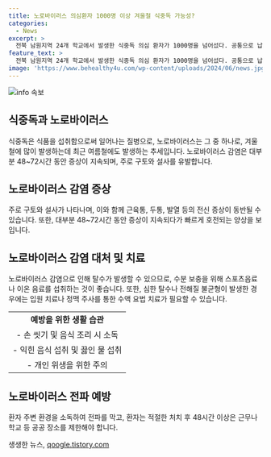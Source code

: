 ```yaml
---
title: 노로바이러스 의심환자 1000명 이상 겨울철 식중독 가능성?
categories:
  - News
excerpt: >
  전북 남원지역 24개 학교에서 발생한 식중독 의심 환자가 1000명을 넘어섰다. 공통으로 납품받은 김치에서 노로바이러스가 검출되어, 근육통, 구토, 설사 등 전신 증상을 동반하는데, 이로 인해 탈수 발생 가능성이 있다. 노로바이러스는 겨울철뿐만 아니라 여름철에도 발생하며, 한번 걸린 후 재감염될 수 있어 개인위생 수칙을 철저히 지켜야 한다. 노로바이러스 감염증은 자연적으로 회복되므로 특별한 치료가 필요하지 않지만, 환자 주변 환경을 소독하여 전파를 최소화해야 한다.
feature_text: >
  전북 남원지역 24개 학교에서 발생한 식중독 의심 환자가 1000명을 넘어섰다. 공통으로 납품받은 김치에서 노로바이러스가 검출되어, 근육통, 구토, 설사 등 전신 증상을 동반하는데, 이로 인해 탈수 발생 가능성이 있다. 노로바이러스는 겨울철뿐만 아니라 여름철에도 발생하며, 한번 걸린 후 재감염될 수 있어 개인위생 수칙을 철저히 지켜야 한다. 노로바이러스 감염증은 자연적으로 회복되므로 특별한 치료가 필요하지 않지만, 환자 주변 환경을 소독하여 전파를 최소화해야 한다.
image: 'https://www.behealthy4u.com/wp-content/uploads/2024/06/news.jpg'
---
```


<p><img src="https://www.behealthy4u.com/wp-content/uploads/2024/06/news.jpg" alt="info 속보" /></p>

<h2 data-ke-size="size26">식중독과 노로바이러스</h2>

<p data-ke-size="size16">식중독은 식품을 섭취함으로써 일어나는 질병으로, 노로바이러스는 그 중 하나로, 겨울철에 많이 발생하는데 최근 여름철에도 발생하는 추세입니다. 노로바이러스 감염은 대부분 48~72시간 동안 증상이 지속되며, 주로 구토와 설사를 유발합니다.</p>

<h2 data-ke-size="size26">노로바이러스 감염 증상</h2>

<p data-ke-size="size16">주로 구토와 설사가 나타나며, 이와 함께 근육통, 두통, 발열 등의 전신 증상이 동반될 수 있습니다. 또한, 대부분 48~72시간 동안 증상이 지속되다가 빠르게 호전되는 양상을 보입니다. </p>

<h2 data-ke-size="size26">노로바이러스 감염 대처 및 치료</h2>

<p data-ke-size="size16">노로바이러스 감염으로 인해 탈수가 발생할 수 있으므로, 수분 보충을 위해 스포츠음료나 이온 음료를 섭취하는 것이 좋습니다. 또한, 심한 탈수나 전해질 불균형이 발생한 경우에는 입원 치료나 정맥 주사를 통한 수액 요법 치료가 필요할 수 있습니다.</p>

<table>
    <tr>
        <td style="text-align: center; height: 17px;"><b>예방을 위한 생활 습관</b></td>
    </tr>
    <tr>
        <td style="text-align: center; height: 17px;">- 손 씻기 및 음식 조리 시 소독</td>
    </tr>
    <tr>
        <td style="text-align: center; height: 17px;">- 익힌 음식 섭취 및 끓인 물 섭취</td>
    </tr>
    <tr>
        <td style="text-align: center; height: 17px;">- 개인 위생을 위한 주의</td>
    </tr>
</table>

<h2 data-ke-size="size26">노로바이러스 전파 예방</h2>

<p data-ke-size="size16">환자 주변 환경을 소독하여 전파를 막고, 환자는 적절한 처치 후 48시간 이상은 근무나 학교 등 공공 장소를 제한해야 합니다.</p>
생생한 뉴스, <a href="https://qoogle.tistory.com" rel="dofollow">qoogle.tistory.com</a>


